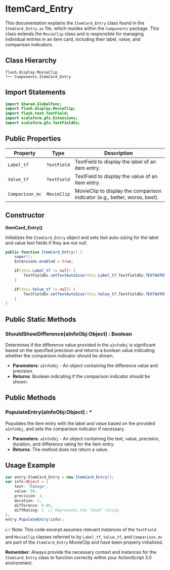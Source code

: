 # ItemCard_Entry
This documentation explains the `ItemCard_Entry` class found in the `ItemCard_Entry.as` file, which resides within the `Components` package.
This class extends the `MovieClip` class and is responsible for managing individual entries in an item card, including their label, value, and comparison indicators.

## Class Hierarchy

```plaintext
flash.display.MovieClip
└── Components.ItemCard_Entry
```

## Import Statements

```actionscript
import Shared.GlobalFunc;
import flash.display.MovieClip;
import flash.text.TextField;
import scaleform.gfx.Extensions;
import scaleform.gfx.TextFieldEx;
```

## Public Properties

| Property        | Type             | Description                                                                  |
|-----------------|------------------|------------------------------------------------------------------------------|
| `Label_tf`      | `TextField`      | TextField to display the label of an item entry.                             |
| `Value_tf`      | `TextField`      | TextField to display the value of an item entry.                             |
| `Comparison_mc` | `MovieClip`      | MovieClip to display the comparison indicator (e.g., better, worse, best).   |

## Constructor

**ItemCard_Entry()**

Initializes the `ItemCard_Entry` object and sets text auto-sizing for the label and value text fields if they are not null.

```actionscript
public function ItemCard_Entry() {
    super();
    Extensions.enabled = true;

    if(this.Label_tf != null) {
        TextFieldEx.setTextAutoSize(this.Label_tf,TextFieldEx.TEXTAUTOSZ_SHRINK);
    }

    if(this.Value_tf != null) {
        TextFieldEx.setTextAutoSize(this.Value_tf,TextFieldEx.TEXTAUTOSZ_SHRINK);
    }
}
```

## Public Static Methods

### ShouldShowDifference(aInfoObj:Object) : Boolean

Determines if the difference value provided in the `aInfoObj` is significant based on the specified precision and returns a boolean value indicating whether the comparison indicator should be shown.

- **Parameters**: `aInfoObj` - An object containing the difference value and precision.
- **Returns**: Boolean indicating if the comparison indicator should be shown.

## Public Methods

### PopulateEntry(aInfoObj:Object) : *

Populates the item entry with the label and value based on the provided `aInfoObj`, and sets the comparison indicator if necessary.

- **Parameters**: `aInfoObj` - An object containing the text, value, precision, duration, and difference rating for the item entry.
- **Returns**: The method does not return a value.

## Usage Example

```actionscript
var entry:ItemCard_Entry = new ItemCard_Entry();
var info:Object = {
    text: "Damage",
    value: 50,
    precision: 2,
    duration: 1,
    difference: 0.05,
    diffRating: 1  // Represents the "Good" rating
};
entry.PopulateEntry(info);
```

👉 Note: This code excerpt assumes relevant instances of the `TextField` and `MovieClip` classes referred to by `Label_tf`, `Value_tf`, and `Comparison_mc` are part of the `ItemCard_Entry` MovieClip and have been properly initialized.

**Remember**: Always provide the necessary context and instances for the `ItemCard_Entry` class to function correctly within your ActionScript 3.0 environment.
